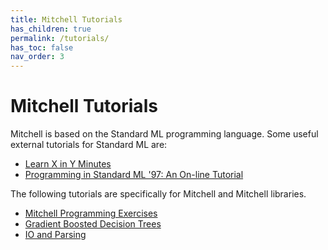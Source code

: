 ```yaml
---
title: Mitchell Tutorials
has_children: true
permalink: /tutorials/
has_toc: false
nav_order: 3
---
```

# Mitchell Tutorials

Mitchell is based on the Standard ML programming language.
Some useful external tutorials for Standard ML are:

- [Learn X in Y Minutes](https://learnxinyminutes.com/docs/standard-ml/)
- [Programming in Standard ML '97: An On-line Tutorial](http://homepages.inf.ed.ac.uk/stg/NOTES/node2.html)

The following tutorials are specifically for Mitchell and Mitchell libraries.

- [Mitchell Programming Exercises](./vignettes.md)
- [Gradient Boosted Decision Trees](./tutorial-gbdt.md)
- [IO and Parsing](./tutorial-io-parsing.md)

